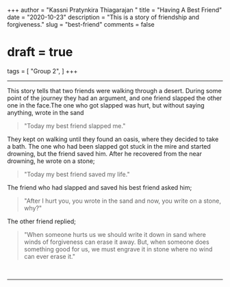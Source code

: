 +++
author = "Kassni Pratynkira Thiagarajan "
title = "Having A Best Friend"
date = "2020-10-23"
description = "This is a story of friendship and forgiveness."
slug = "best-friend"
comments = false
# draft = true
tags = [
    "Group 2",
]
+++

---

This story tells that two friends were walking through a desert. During some point of the journey they had an argument, and one friend slapped the other one in the face.The one who got slapped was hurt, but without saying anything, wrote in the sand 

> "Today my best friend slapped me."

They kept on walking until they found an oasis, where they decided to take a bath. The one who had been slapped got stuck in the mire and started drowning, but the friend saved him. After he recovered from the near drowning, he wrote on a stone;

> "Today my best friend saved my life."

The friend who had slapped and saved his best friend asked him;

>"After I hurt you, you wrote in the sand and now, you write on a stone, why?"

The other friend replied;

>"When someone hurts us we should write it down in sand where winds of forgiveness can erase it away. But, when someone does something good for us, we must engrave it in stone where no wind can ever erase it."

<br>

---
